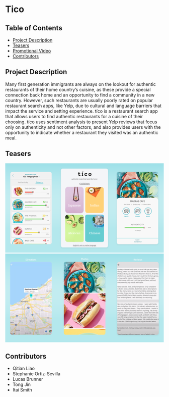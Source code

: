 # Tico 

## Table of Contents
- [Project Description](#Project-Description)
- [Teasers](#Teasers)
- [Promotional Video](#Promotional-Video)
- [Contributors](#Contributors)


## Project Description
Many first generation immigrants are always on the lookout for authentic restaurants of their home country’s cuisine, as these provide a special connection back home and an opportunity to find a community in a new country. However, such restaurants are usually poorly rated on popular restaurant search apps, like Yelp, due to cultural and language barriers that impact the service and setting experience. tíco is a restaurant search app that allows users to find authentic restaurants for a cuisine of their choosing. tíco uses sentiment analysis to present Yelp reviews that focus only on authenticity and not other factors, and also provides users with the opportunity to indicate whether a restaurant they visited was an authentic meal.

## Teasers 
<img src = "images/tico.png"> 
<img src = "images/tico2.png">

## Contributors  
- Qitian Liao
- Stephanie Ortiz-Sevilla
- Lucas Brunner
- Tong Jin 
- Itai Smith




